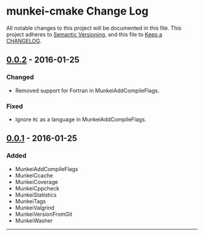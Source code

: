 # munkei-cmake Change Log #

All notable changes to this project will be documented in this file. This
project adheres to [Semantic Versioning], and this file to [Keep a CHANGELOG].

## [0.0.2] - 2016-01-25 ##

### Changed ###

*   Removed support for Fortran in MunkeiAddCompileFlags.

### Fixed ###

*   Ignore `RC` as a language in MunkeiAddCompileFlags.

## [0.0.1] - 2016-01-25 ##

### Added ###

*   MunkeiAddCompileFlags
*   MunkeiCcache
*   MunkeiCoverage
*   MunkeiCppcheck
*   MunkeiStatistics
*   MunkeiTags
*   MunkeiValgrind
*   MunkeiVersionFromGit
*   MunkeiWasher

---

  [0.0.1]: https://github.com/Munkei/munkei-cmake/compare/v0.0.0...v0.0.1

  [0.0.2]: https://github.com/Munkei/munkei-cmake/compare/v0.0.1...v0.0.2

  [Keep a CHANGELOG]: http://keepachangelog.com

  [Semantic Versioning]: http://semver.org
